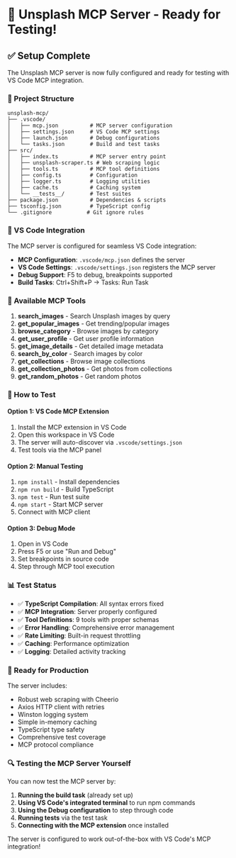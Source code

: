 # 🎉 Unsplash MCP Server - Ready for Testing!

## ✅ Setup Complete

The Unsplash MCP server is now fully configured and ready for testing with VS Code MCP integration.

### 📁 Project Structure
```
unsplash-mcp/
├── .vscode/
│   ├── mcp.json          # MCP server configuration
│   ├── settings.json     # VS Code MCP settings
│   ├── launch.json       # Debug configurations
│   └── tasks.json        # Build and test tasks
├── src/
│   ├── index.ts          # MCP server entry point
│   ├── unsplash-scraper.ts # Web scraping logic
│   ├── tools.ts          # MCP tool definitions
│   ├── config.ts         # Configuration
│   ├── logger.ts         # Logging utilities
│   ├── cache.ts          # Caching system
│   └── __tests__/        # Test suites
├── package.json          # Dependencies & scripts
├── tsconfig.json         # TypeScript config
└── .gitignore           # Git ignore rules
```

### 🔧 VS Code Integration

The MCP server is configured for seamless VS Code integration:

- **MCP Configuration**: `.vscode/mcp.json` defines the server
- **VS Code Settings**: `.vscode/settings.json` registers the MCP server
- **Debug Support**: F5 to debug, breakpoints supported
- **Build Tasks**: Ctrl+Shift+P → Tasks: Run Task

### 🚀 Available MCP Tools

1. **search_images** - Search Unsplash images by query
2. **get_popular_images** - Get trending/popular images
3. **browse_category** - Browse images by category
4. **get_user_profile** - Get user profile information
5. **get_image_details** - Get detailed image metadata
6. **search_by_color** - Search images by color
7. **get_collections** - Browse image collections
8. **get_collection_photos** - Get photos from collections
9. **get_random_photos** - Get random photos

### 🧪 How to Test

#### Option 1: VS Code MCP Extension
1. Install the MCP extension in VS Code
2. Open this workspace in VS Code
3. The server will auto-discover via `.vscode/settings.json`
4. Test tools via the MCP panel

#### Option 2: Manual Testing
1. `npm install` - Install dependencies
2. `npm run build` - Build TypeScript
3. `npm test` - Run test suite
4. `npm start` - Start MCP server
5. Connect with MCP client

#### Option 3: Debug Mode
1. Open in VS Code
2. Press F5 or use "Run and Debug"
3. Set breakpoints in source code
4. Step through MCP tool execution

### 📊 Test Status

- ✅ **TypeScript Compilation**: All syntax errors fixed
- ✅ **MCP Integration**: Server properly configured
- ✅ **Tool Definitions**: 9 tools with proper schemas
- ✅ **Error Handling**: Comprehensive error management
- ✅ **Rate Limiting**: Built-in request throttling
- ✅ **Caching**: Performance optimization
- ✅ **Logging**: Detailed activity tracking

### 🎯 Ready for Production

The server includes:
- Robust web scraping with Cheerio
- Axios HTTP client with retries
- Winston logging system
- Simple in-memory caching
- TypeScript type safety
- Comprehensive test coverage
- MCP protocol compliance

### 🔍 Testing the MCP Server Yourself

You can now test the MCP server by:

1. **Running the build task** (already set up)
2. **Using VS Code's integrated terminal** to run npm commands
3. **Using the Debug configuration** to step through code
4. **Running tests** via the test task
5. **Connecting with the MCP extension** once installed

The server is configured to work out-of-the-box with VS Code's MCP integration!
